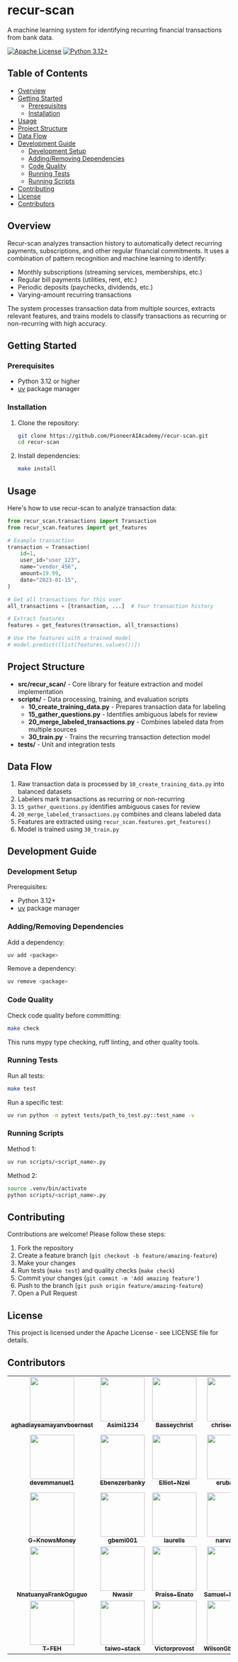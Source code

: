 # recur-scan

A machine learning system for identifying recurring financial transactions from bank data.

[![Apache License](https://img.shields.io/badge/License-Apache_2.0-blue.svg)](https://github.com/PioneerAIAcademy/recur-scan/blob/main/LICENSE)
[![Python 3.12+](https://img.shields.io/badge/python-3.12+-blue.svg)](https://www.python.org/downloads/)

## Table of Contents

- [Overview](#overview)
- [Getting Started](#getting-started)
  - [Prerequisites](#prerequisites)
  - [Installation](#installation)
- [Usage](#usage)
- [Project Structure](#project-structure)
- [Data Flow](#data-flow)
- [Development Guide](#development-guide)
  - [Development Setup](#development-setup)
  - [Adding/Removing Dependencies](#addingremoving-dependencies)
  - [Code Quality](#code-quality)
  - [Running Tests](#running-tests)
  - [Running Scripts](#running-scripts)
- [Contributing](#contributing)
- [License](#license)
- [Contributors](#contributors)

## Overview

Recur-scan analyzes transaction history to automatically detect recurring payments, subscriptions, and other regular financial commitments. It uses a combination of pattern recognition and machine learning to identify:

- Monthly subscriptions (streaming services, memberships, etc.)
- Regular bill payments (utilities, rent, etc.)
- Periodic deposits (paychecks, dividends, etc.)
- Varying-amount recurring transactions

The system processes transaction data from multiple sources, extracts relevant features, and trains models to classify transactions as recurring or non-recurring with high accuracy.

## Getting Started

### Prerequisites

- Python 3.12 or higher
- [uv](https://github.com/astral-sh/uv) package manager

### Installation

1. Clone the repository:

   ```bash
   git clone https://github.com/PioneerAIAcademy/recur-scan.git
   cd recur-scan
   ```

2. Install dependencies:
   ```bash
   make install
   ```

## Usage

Here's how to use recur-scan to analyze transaction data:

```python
from recur_scan.transactions import Transaction
from recur_scan.features import get_features

# Example transaction
transaction = Transaction(
    id=1,
    user_id="user_123",
    name="vendor_456",
    amount=19.99,
    date="2023-01-15",
)

# Get all transactions for this user
all_transactions = [transaction, ...]  # Your transaction history

# Extract features
features = get_features(transaction, all_transactions)

# Use the features with a trained model
# model.predict([list(features.values())])
```

## Project Structure

- **src/recur_scan/** - Core library for feature extraction and model implementation
- **scripts/** - Data processing, training, and evaluation scripts
  - **10_create_training_data.py** - Prepares transaction data for labeling
  - **15_gather_questions.py** - Identifies ambiguous labels for review
  - **20_merge_labeled_transactions.py** - Combines labeled data from multiple sources
  - **30_train.py** - Trains the recurring transaction detection model
- **tests/** - Unit and integration tests

## Data Flow

1. Raw transaction data is processed by `10_create_training_data.py` into balanced datasets
2. Labelers mark transactions as recurring or non-recurring
3. `15_gather_questions.py` identifies ambiguous cases for review
4. `20_merge_labeled_transactions.py` combines and cleans labeled data
5. Features are extracted using `recur_scan.features.get_features()`
6. Model is trained using `30_train.py`

## Development Guide

### Development Setup

Prerequisites:

- Python 3.12+
- [uv](https://github.com/astral-sh/uv) package manager

### Adding/Removing Dependencies

Add a dependency:

```bash
uv add <package>
```

Remove a dependency:

```bash
uv remove <package>
```

### Code Quality

Check code quality before committing:

```bash
make check
```

This runs mypy type checking, ruff linting, and other quality tools.

### Running Tests

Run all tests:

```bash
make test
```

Run a specific test:

```bash
uv run python -m pytest tests/path_to_test.py::test_name -v
```

### Running Scripts

Method 1:

```bash
uv run scripts/<script_name>.py
```

Method 2:

```bash
source .venv/bin/activate
python scripts/<script_name>.py
```

## Contributing

Contributions are welcome! Please follow these steps:

1. Fork the repository
2. Create a feature branch (`git checkout -b feature/amazing-feature`)
3. Make your changes
4. Run tests (`make test`) and quality checks (`make check`)
5. Commit your changes (`git commit -m 'Add amazing feature'`)
6. Push to the branch (`git push origin feature/amazing-feature`)
7. Open a Pull Request

## License

This project is licensed under the Apache License - see LICENSE file for details.

## Contributors

<table>
  <tr>
    <td align="center"><a href="https://github.com/aghadiayeamayanvboernest"><img src="https://github.com/aghadiayeamayanvboernest.png" width="100px;" alt=""/><br /><sub><b>aghadiayeamayanvboernest</b></sub></a></td>
    <td align="center"><a href="https://github.com/Asimi1234"><img src="https://github.com/Asimi1234.png" width="100px;" alt=""/><br /><sub><b>Asimi1234</b></sub></a></td>
    <td align="center"><a href="https://github.com/Basseychrist"><img src="https://github.com/Basseychrist.png" width="100px;" alt=""/><br /><sub><b>Basseychrist</b></sub></a></td>
    <td align="center"><a href="https://github.com/chrisedeson"><img src="https://github.com/chrisedeson.png" width="100px;" alt=""/><br /><sub><b>chrisedeson</b></sub></a></td>
    <td align="center"><a href="https://github.com/clack391"><img src="https://github.com/clack391.png" width="100px;" alt=""/><br /><sub><b>clack391</b></sub></a></td>
    <td align="center"><a href="https://github.com/Daveralphy"><img src="https://github.com/Daveralphy.png" width="100px;" alt=""/><br /><sub><b>Daveralphy</b></sub></a></td>
  </tr>
  <tr>
    <td align="center"><a href="https://github.com/devemmanuel1"><img src="https://github.com/devemmanuel1.png" width="100px;" alt=""/><br /><sub><b>devemmanuel1</b></sub></a></td>
    <td align="center"><a href="https://github.com/Ebenezerbanky"><img src="https://github.com/Ebenezerbanky.png" width="100px;" alt=""/><br /><sub><b>Ebenezerbanky</b></sub></a></td>
    <td align="center"><a href="https://github.com/Elliot-Nzei"><img src="https://github.com/Elliot-Nzei.png" width="100px;" alt=""/><br /><sub><b>Elliot-Nzei</b></sub></a></td>
    <td align="center"><a href="https://github.com/erubamif"><img src="https://github.com/erubamif.png" width="100px;" alt=""/><br /><sub><b>erubamif</b></sub></a></td>
    <td align="center"><a href="https://github.com/Evena07"><img src="https://github.com/Evena07.png" width="100px;" alt=""/><br /><sub><b>Evena07</b></sub></a></td>
    <td align="center"><a href="https://github.com/francis-2008-happy"><img src="https://github.com/francis-2008-happy.png" width="100px;" alt=""/><br /><sub><b>francis-2008-happy</b></sub></a></td>
  </tr>
  <tr>
    <td align="center"><a href="https://github.com/G-KnowsMoney"><img src="https://github.com/G-KnowsMoney.png" width="100px;" alt=""/><br /><sub><b>G-KnowsMoney</b></sub></a></td>
    <td align="center"><a href="https://github.com/gbemi001"><img src="https://github.com/gbemi001.png" width="100px;" alt=""/><br /><sub><b>gbemi001</b></sub></a></td>
    <td align="center"><a href="https://github.com/laurells"><img src="https://github.com/laurells.png" width="100px;" alt=""/><br /><sub><b>laurells</b></sub></a></td>
    <td align="center"><a href="https://github.com/narvas12"><img src="https://github.com/narvas12.png" width="100px;" alt=""/><br /><sub><b>narvas12</b></sub></a></td>
    <td align="center"><a href="https://github.com/ndukanice"><img src="https://github.com/ndukanice.png" width="100px;" alt=""/><br /><sub><b>ndukanice</b></sub></a></td>
    <td align="center"><a href="https://github.com/Nehiz"><img src="https://github.com/Nehiz.png" width="100px;" alt=""/><br /><sub><b>Nehiz</b></sub></a></td>
  </tr>
  <tr>
    <td align="center"><a href="https://github.com/NnatuanyaFrankOguguo"><img src="https://github.com/NnatuanyaFrankOguguo.png" width="100px;" alt=""/><br /><sub><b>NnatuanyaFrankOguguo</b></sub></a></td>
    <td align="center"><a href="https://github.com/Nwasir"><img src="https://github.com/Nwasir.png" width="100px;" alt=""/><br /><sub><b>Nwasir</b></sub></a></td>
    <td align="center"><a href="https://github.com/Praise-Enato"><img src="https://github.com/Praise-Enato.png" width="100px;" alt=""/><br /><sub><b>Praise-Enato</b></sub></a></td>
    <td align="center"><a href="https://github.com/Samuel-Innocent"><img src="https://github.com/Samuel-Innocent.png" width="100px;" alt=""/><br /><sub><b>Samuel-Innocent</b></sub></a></td>
    <td align="center"><a href="https://github.com/SegunOladeinde"><img src="https://github.com/SegunOladeinde.png" width="100px;" alt=""/><br /><sub><b>SegunOladeinde</b></sub></a></td>
    <td align="center"><a href="https://github.com/seregheik"><img src="https://github.com/seregheik.png" width="100px;" alt=""/><br /><sub><b>seregheik</b></sub></a></td>
  </tr>
  <tr>
    <td align="center"><a href="https://github.com/T-FEH"><img src="https://github.com/T-FEH.png" width="100px;" alt=""/><br /><sub><b>T-FEH</b></sub></a></td>
    <td align="center"><a href="https://github.com/taiwo-stack"><img src="https://github.com/taiwo-stack.png" width="100px;" alt=""/><br /><sub><b>taiwo-stack</b></sub></a></td>
    <td align="center"><a href="https://github.com/Victorprovost"><img src="https://github.com/Victorprovost.png" width="100px;" alt=""/><br /><sub><b>Victorprovost</b></sub></a></td>
    <td align="center"><a href="https://github.com/WilsonGbedemah"><img src="https://github.com/WilsonGbedemah.png" width="100px;" alt=""/><br /><sub><b>WilsonGbedemah</b></sub></a></td>
    <td align="center"><a href="https://github.com/yinkid28"><img src="https://github.com/yinkid28.png" width="100px;" alt=""/><br /><sub><b>yinkid28</b></sub></a></td>
  </tr>
</table>
